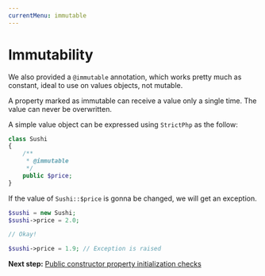 ```yaml
---
currentMenu: immutable
---
```


# Immutability

We also provided a `@immutable` annotation, which works pretty much as constant, ideal to use on values objects, not mutable.

A property marked as immutable can receive a value only a single time. The value can never be overwritten.

A simple value object can be expressed using `StrictPhp` as the follow:

```php
class Sushi
{
    /**
     * @immutable
     */
    public $price;
}
```

If the value of `Sushi::$price` is gonna be changed, we will get an exception.

```php
$sushi = new Sushi;
$sushi->price = 2.0;

// Okay!

$sushi->price = 1.9; // Exception is raised

```

**Next step:** [Public constructor property initialization checks](public-constructor-property-initialization-checks.md)
